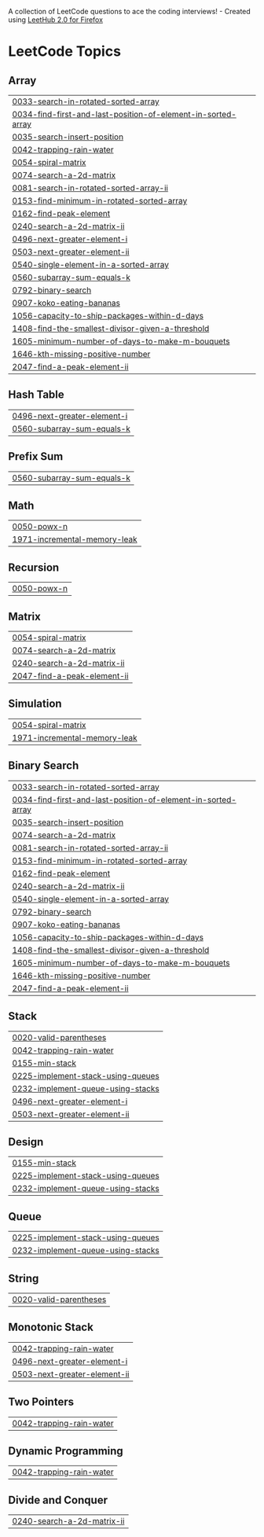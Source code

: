 A collection of LeetCode questions to ace the coding interviews! - Created using [LeetHub 2.0 for Firefox](https://github.com/maitreya2954/LeetHub-2.0-Firefox)
<!---LeetCode Topics Start-->
# LeetCode Topics
## Array
|  |
| ------- |
| [0033-search-in-rotated-sorted-array](https://github.com/tusharsolan/DSA-with-Python/tree/master/0033-search-in-rotated-sorted-array) |
| [0034-find-first-and-last-position-of-element-in-sorted-array](https://github.com/tusharsolan/DSA-with-Python/tree/master/0034-find-first-and-last-position-of-element-in-sorted-array) |
| [0035-search-insert-position](https://github.com/tusharsolan/DSA-with-Python/tree/master/0035-search-insert-position) |
| [0042-trapping-rain-water](https://github.com/tusharsolan/DSA-with-Python/tree/master/0042-trapping-rain-water) |
| [0054-spiral-matrix](https://github.com/tusharsolan/DSA-with-Python/tree/master/0054-spiral-matrix) |
| [0074-search-a-2d-matrix](https://github.com/tusharsolan/DSA-with-Python/tree/master/0074-search-a-2d-matrix) |
| [0081-search-in-rotated-sorted-array-ii](https://github.com/tusharsolan/DSA-with-Python/tree/master/0081-search-in-rotated-sorted-array-ii) |
| [0153-find-minimum-in-rotated-sorted-array](https://github.com/tusharsolan/DSA-with-Python/tree/master/0153-find-minimum-in-rotated-sorted-array) |
| [0162-find-peak-element](https://github.com/tusharsolan/DSA-with-Python/tree/master/0162-find-peak-element) |
| [0240-search-a-2d-matrix-ii](https://github.com/tusharsolan/DSA-with-Python/tree/master/0240-search-a-2d-matrix-ii) |
| [0496-next-greater-element-i](https://github.com/tusharsolan/DSA-with-Python/tree/master/0496-next-greater-element-i) |
| [0503-next-greater-element-ii](https://github.com/tusharsolan/DSA-with-Python/tree/master/0503-next-greater-element-ii) |
| [0540-single-element-in-a-sorted-array](https://github.com/tusharsolan/DSA-with-Python/tree/master/0540-single-element-in-a-sorted-array) |
| [0560-subarray-sum-equals-k](https://github.com/tusharsolan/DSA-with-Python/tree/master/0560-subarray-sum-equals-k) |
| [0792-binary-search](https://github.com/tusharsolan/DSA-with-Python/tree/master/0792-binary-search) |
| [0907-koko-eating-bananas](https://github.com/tusharsolan/DSA-with-Python/tree/master/0907-koko-eating-bananas) |
| [1056-capacity-to-ship-packages-within-d-days](https://github.com/tusharsolan/DSA-with-Python/tree/master/1056-capacity-to-ship-packages-within-d-days) |
| [1408-find-the-smallest-divisor-given-a-threshold](https://github.com/tusharsolan/DSA-with-Python/tree/master/1408-find-the-smallest-divisor-given-a-threshold) |
| [1605-minimum-number-of-days-to-make-m-bouquets](https://github.com/tusharsolan/DSA-with-Python/tree/master/1605-minimum-number-of-days-to-make-m-bouquets) |
| [1646-kth-missing-positive-number](https://github.com/tusharsolan/DSA-with-Python/tree/master/1646-kth-missing-positive-number) |
| [2047-find-a-peak-element-ii](https://github.com/tusharsolan/DSA-with-Python/tree/master/2047-find-a-peak-element-ii) |
## Hash Table
|  |
| ------- |
| [0496-next-greater-element-i](https://github.com/tusharsolan/DSA-with-Python/tree/master/0496-next-greater-element-i) |
| [0560-subarray-sum-equals-k](https://github.com/tusharsolan/DSA-with-Python/tree/master/0560-subarray-sum-equals-k) |
## Prefix Sum
|  |
| ------- |
| [0560-subarray-sum-equals-k](https://github.com/tusharsolan/DSA-with-Python/tree/master/0560-subarray-sum-equals-k) |
## Math
|  |
| ------- |
| [0050-powx-n](https://github.com/tusharsolan/DSA-with-Python/tree/master/0050-powx-n) |
| [1971-incremental-memory-leak](https://github.com/tusharsolan/DSA-with-Python/tree/master/1971-incremental-memory-leak) |
## Recursion
|  |
| ------- |
| [0050-powx-n](https://github.com/tusharsolan/DSA-with-Python/tree/master/0050-powx-n) |
## Matrix
|  |
| ------- |
| [0054-spiral-matrix](https://github.com/tusharsolan/DSA-with-Python/tree/master/0054-spiral-matrix) |
| [0074-search-a-2d-matrix](https://github.com/tusharsolan/DSA-with-Python/tree/master/0074-search-a-2d-matrix) |
| [0240-search-a-2d-matrix-ii](https://github.com/tusharsolan/DSA-with-Python/tree/master/0240-search-a-2d-matrix-ii) |
| [2047-find-a-peak-element-ii](https://github.com/tusharsolan/DSA-with-Python/tree/master/2047-find-a-peak-element-ii) |
## Simulation
|  |
| ------- |
| [0054-spiral-matrix](https://github.com/tusharsolan/DSA-with-Python/tree/master/0054-spiral-matrix) |
| [1971-incremental-memory-leak](https://github.com/tusharsolan/DSA-with-Python/tree/master/1971-incremental-memory-leak) |
## Binary Search
|  |
| ------- |
| [0033-search-in-rotated-sorted-array](https://github.com/tusharsolan/DSA-with-Python/tree/master/0033-search-in-rotated-sorted-array) |
| [0034-find-first-and-last-position-of-element-in-sorted-array](https://github.com/tusharsolan/DSA-with-Python/tree/master/0034-find-first-and-last-position-of-element-in-sorted-array) |
| [0035-search-insert-position](https://github.com/tusharsolan/DSA-with-Python/tree/master/0035-search-insert-position) |
| [0074-search-a-2d-matrix](https://github.com/tusharsolan/DSA-with-Python/tree/master/0074-search-a-2d-matrix) |
| [0081-search-in-rotated-sorted-array-ii](https://github.com/tusharsolan/DSA-with-Python/tree/master/0081-search-in-rotated-sorted-array-ii) |
| [0153-find-minimum-in-rotated-sorted-array](https://github.com/tusharsolan/DSA-with-Python/tree/master/0153-find-minimum-in-rotated-sorted-array) |
| [0162-find-peak-element](https://github.com/tusharsolan/DSA-with-Python/tree/master/0162-find-peak-element) |
| [0240-search-a-2d-matrix-ii](https://github.com/tusharsolan/DSA-with-Python/tree/master/0240-search-a-2d-matrix-ii) |
| [0540-single-element-in-a-sorted-array](https://github.com/tusharsolan/DSA-with-Python/tree/master/0540-single-element-in-a-sorted-array) |
| [0792-binary-search](https://github.com/tusharsolan/DSA-with-Python/tree/master/0792-binary-search) |
| [0907-koko-eating-bananas](https://github.com/tusharsolan/DSA-with-Python/tree/master/0907-koko-eating-bananas) |
| [1056-capacity-to-ship-packages-within-d-days](https://github.com/tusharsolan/DSA-with-Python/tree/master/1056-capacity-to-ship-packages-within-d-days) |
| [1408-find-the-smallest-divisor-given-a-threshold](https://github.com/tusharsolan/DSA-with-Python/tree/master/1408-find-the-smallest-divisor-given-a-threshold) |
| [1605-minimum-number-of-days-to-make-m-bouquets](https://github.com/tusharsolan/DSA-with-Python/tree/master/1605-minimum-number-of-days-to-make-m-bouquets) |
| [1646-kth-missing-positive-number](https://github.com/tusharsolan/DSA-with-Python/tree/master/1646-kth-missing-positive-number) |
| [2047-find-a-peak-element-ii](https://github.com/tusharsolan/DSA-with-Python/tree/master/2047-find-a-peak-element-ii) |
## Stack
|  |
| ------- |
| [0020-valid-parentheses](https://github.com/tusharsolan/DSA-with-Python/tree/master/0020-valid-parentheses) |
| [0042-trapping-rain-water](https://github.com/tusharsolan/DSA-with-Python/tree/master/0042-trapping-rain-water) |
| [0155-min-stack](https://github.com/tusharsolan/DSA-with-Python/tree/master/0155-min-stack) |
| [0225-implement-stack-using-queues](https://github.com/tusharsolan/DSA-with-Python/tree/master/0225-implement-stack-using-queues) |
| [0232-implement-queue-using-stacks](https://github.com/tusharsolan/DSA-with-Python/tree/master/0232-implement-queue-using-stacks) |
| [0496-next-greater-element-i](https://github.com/tusharsolan/DSA-with-Python/tree/master/0496-next-greater-element-i) |
| [0503-next-greater-element-ii](https://github.com/tusharsolan/DSA-with-Python/tree/master/0503-next-greater-element-ii) |
## Design
|  |
| ------- |
| [0155-min-stack](https://github.com/tusharsolan/DSA-with-Python/tree/master/0155-min-stack) |
| [0225-implement-stack-using-queues](https://github.com/tusharsolan/DSA-with-Python/tree/master/0225-implement-stack-using-queues) |
| [0232-implement-queue-using-stacks](https://github.com/tusharsolan/DSA-with-Python/tree/master/0232-implement-queue-using-stacks) |
## Queue
|  |
| ------- |
| [0225-implement-stack-using-queues](https://github.com/tusharsolan/DSA-with-Python/tree/master/0225-implement-stack-using-queues) |
| [0232-implement-queue-using-stacks](https://github.com/tusharsolan/DSA-with-Python/tree/master/0232-implement-queue-using-stacks) |
## String
|  |
| ------- |
| [0020-valid-parentheses](https://github.com/tusharsolan/DSA-with-Python/tree/master/0020-valid-parentheses) |
## Monotonic Stack
|  |
| ------- |
| [0042-trapping-rain-water](https://github.com/tusharsolan/DSA-with-Python/tree/master/0042-trapping-rain-water) |
| [0496-next-greater-element-i](https://github.com/tusharsolan/DSA-with-Python/tree/master/0496-next-greater-element-i) |
| [0503-next-greater-element-ii](https://github.com/tusharsolan/DSA-with-Python/tree/master/0503-next-greater-element-ii) |
## Two Pointers
|  |
| ------- |
| [0042-trapping-rain-water](https://github.com/tusharsolan/DSA-with-Python/tree/master/0042-trapping-rain-water) |
## Dynamic Programming
|  |
| ------- |
| [0042-trapping-rain-water](https://github.com/tusharsolan/DSA-with-Python/tree/master/0042-trapping-rain-water) |
## Divide and Conquer
|  |
| ------- |
| [0240-search-a-2d-matrix-ii](https://github.com/tusharsolan/DSA-with-Python/tree/master/0240-search-a-2d-matrix-ii) |
<!---LeetCode Topics End-->